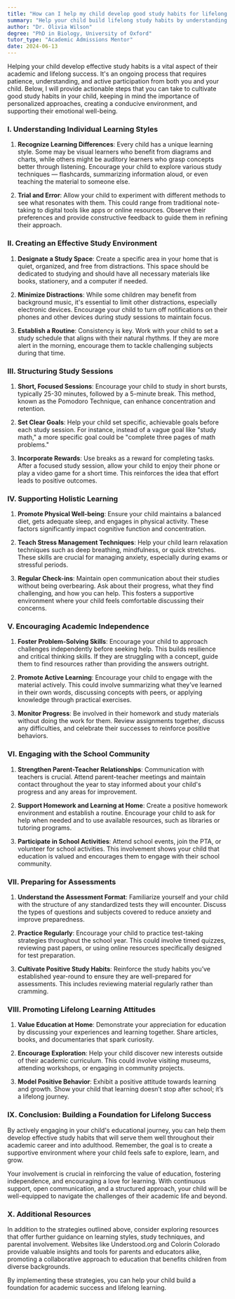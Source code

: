 ```yaml
---
title: "How can I help my child develop good study habits for lifelong success?"
summary: "Help your child build lifelong study habits by understanding their learning style, creating a supportive environment, and encouraging active participation."
author: "Dr. Olivia Wilson"
degree: "PhD in Biology, University of Oxford"
tutor_type: "Academic Admissions Mentor"
date: 2024-06-13
---
```


Helping your child develop effective study habits is a vital aspect of their academic and lifelong success. It's an ongoing process that requires patience, understanding, and active participation from both you and your child. Below, I will provide actionable steps that you can take to cultivate good study habits in your child, keeping in mind the importance of personalized approaches, creating a conducive environment, and supporting their emotional well-being.

### I. Understanding Individual Learning Styles

1. **Recognize Learning Differences**: Every child has a unique learning style. Some may be visual learners who benefit from diagrams and charts, while others might be auditory learners who grasp concepts better through listening. Encourage your child to explore various study techniques — flashcards, summarizing information aloud, or even teaching the material to someone else. 

2. **Trial and Error**: Allow your child to experiment with different methods to see what resonates with them. This could range from traditional note-taking to digital tools like apps or online resources. Observe their preferences and provide constructive feedback to guide them in refining their approach.

### II. Creating an Effective Study Environment

1. **Designate a Study Space**: Create a specific area in your home that is quiet, organized, and free from distractions. This space should be dedicated to studying and should have all necessary materials like books, stationery, and a computer if needed.

2. **Minimize Distractions**: While some children may benefit from background music, it's essential to limit other distractions, especially electronic devices. Encourage your child to turn off notifications on their phones and other devices during study sessions to maintain focus.

3. **Establish a Routine**: Consistency is key. Work with your child to set a study schedule that aligns with their natural rhythms. If they are more alert in the morning, encourage them to tackle challenging subjects during that time.

### III. Structuring Study Sessions

1. **Short, Focused Sessions**: Encourage your child to study in short bursts, typically 25-30 minutes, followed by a 5-minute break. This method, known as the Pomodoro Technique, can enhance concentration and retention.

2. **Set Clear Goals**: Help your child set specific, achievable goals before each study session. For instance, instead of a vague goal like "study math," a more specific goal could be "complete three pages of math problems."

3. **Incorporate Rewards**: Use breaks as a reward for completing tasks. After a focused study session, allow your child to enjoy their phone or play a video game for a short time. This reinforces the idea that effort leads to positive outcomes.

### IV. Supporting Holistic Learning

1. **Promote Physical Well-being**: Ensure your child maintains a balanced diet, gets adequate sleep, and engages in physical activity. These factors significantly impact cognitive function and concentration.

2. **Teach Stress Management Techniques**: Help your child learn relaxation techniques such as deep breathing, mindfulness, or quick stretches. These skills are crucial for managing anxiety, especially during exams or stressful periods.

3. **Regular Check-ins**: Maintain open communication about their studies without being overbearing. Ask about their progress, what they find challenging, and how you can help. This fosters a supportive environment where your child feels comfortable discussing their concerns.

### V. Encouraging Academic Independence

1. **Foster Problem-Solving Skills**: Encourage your child to approach challenges independently before seeking help. This builds resilience and critical thinking skills. If they are struggling with a concept, guide them to find resources rather than providing the answers outright.

2. **Promote Active Learning**: Encourage your child to engage with the material actively. This could involve summarizing what they’ve learned in their own words, discussing concepts with peers, or applying knowledge through practical exercises.

3. **Monitor Progress**: Be involved in their homework and study materials without doing the work for them. Review assignments together, discuss any difficulties, and celebrate their successes to reinforce positive behaviors.

### VI. Engaging with the School Community

1. **Strengthen Parent-Teacher Relationships**: Communication with teachers is crucial. Attend parent-teacher meetings and maintain contact throughout the year to stay informed about your child's progress and any areas for improvement.

2. **Support Homework and Learning at Home**: Create a positive homework environment and establish a routine. Encourage your child to ask for help when needed and to use available resources, such as libraries or tutoring programs.

3. **Participate in School Activities**: Attend school events, join the PTA, or volunteer for school activities. This involvement shows your child that education is valued and encourages them to engage with their school community.

### VII. Preparing for Assessments

1. **Understand the Assessment Format**: Familiarize yourself and your child with the structure of any standardized tests they will encounter. Discuss the types of questions and subjects covered to reduce anxiety and improve preparedness.

2. **Practice Regularly**: Encourage your child to practice test-taking strategies throughout the school year. This could involve timed quizzes, reviewing past papers, or using online resources specifically designed for test preparation.

3. **Cultivate Positive Study Habits**: Reinforce the study habits you’ve established year-round to ensure they are well-prepared for assessments. This includes reviewing material regularly rather than cramming.

### VIII. Promoting Lifelong Learning Attitudes

1. **Value Education at Home**: Demonstrate your appreciation for education by discussing your experiences and learning together. Share articles, books, and documentaries that spark curiosity.

2. **Encourage Exploration**: Help your child discover new interests outside of their academic curriculum. This could involve visiting museums, attending workshops, or engaging in community projects.

3. **Model Positive Behavior**: Exhibit a positive attitude towards learning and growth. Show your child that learning doesn’t stop after school; it’s a lifelong journey.

### IX. Conclusion: Building a Foundation for Lifelong Success

By actively engaging in your child's educational journey, you can help them develop effective study habits that will serve them well throughout their academic career and into adulthood. Remember, the goal is to create a supportive environment where your child feels safe to explore, learn, and grow. 

Your involvement is crucial in reinforcing the value of education, fostering independence, and encouraging a love for learning. With continuous support, open communication, and a structured approach, your child will be well-equipped to navigate the challenges of their academic life and beyond. 

### X. Additional Resources

In addition to the strategies outlined above, consider exploring resources that offer further guidance on learning styles, study techniques, and parental involvement. Websites like Understood.org and Colorín Colorado provide valuable insights and tools for parents and educators alike, promoting a collaborative approach to education that benefits children from diverse backgrounds.

By implementing these strategies, you can help your child build a foundation for academic success and lifelong learning.
    